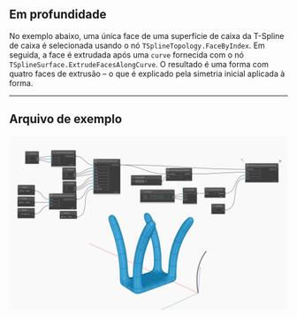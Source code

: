 <!--- Autodesk.DesignScript.Geometry.TSpline.TSplineSurface.ExtrudeFacesAlongCurve --->
<!--- XTER6KGCJ3OP43RH5L4IEBVIW7JTSDB46DYI7BVE2UMG3DXB7HLQ --->
## Em profundidade
No exemplo abaixo, uma única face de uma superfície de caixa da T-Spline de caixa é selecionada usando o nó `TSplineTopology.FaceByIndex`. Em seguida, a face é extrudada após uma `curve` fornecida com o nó `TSplineSurface.ExtrudeFacesAlongCurve`. O resultado é uma forma com quatro faces de extrusão – o que é explicado pela simetria inicial aplicada à forma.
___
## Arquivo de exemplo

![TSplineSurface.ExtrudeFacesAlongCurve](./XTER6KGCJ3OP43RH5L4IEBVIW7JTSDB46DYI7BVE2UMG3DXB7HLQ_img.jpg)
